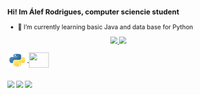 ### Hi! Im Álef Rodrigues, computer sciencie student

- 🌱 I’m currently learning basic Java and data base for Python

<div align="center">
  <a href="https://github.com/AlefSRGS">
  <img height="180em" src="https://github-readme-stats.vercel.app/api?username=AlefSRGS&show_icons=true&theme=merko&include_all_commits=true&count_private=true"/>
  <img height="180em" src="https://github-readme-stats.vercel.app/api/top-langs/?username=AlefSRGS&layout=compact&langs_count=7&theme=tokyonight"/>
</div>
  
  <div style="display: inline_block"><br>
  <img align="center" height="35" width="45" src="https://raw.githubusercontent.com/devicons/devicon/master/icons/python/python-original.svg">
  <img align="center" height="35" width="45" src="https://img.shields.io/badge/Java-ED8B00?style=for-the-badge&logo=java&logoColor=white">

##
  
<div> 

  <a href = "alefsrodirgues03@gmail.com"><img src="https://img.shields.io/badge/-Gmail-%23333?style=for-the-badge&logo=gmail&logoColor=white" target="_blank"></a>
 	<a href="https://www.twitch.tv/alphazerro" target="_blank"><img src="https://img.shields.io/badge/Twitch-9146FF?style=for-the-badge&logo=twitch&logoColor=white" target="_blank"></a>
  <a href="http://www.linkedin.com/in/alef-rodrigues-616c6566" target="_blank"><img src="https://img.shields.io/badge/-LinkedIn-%230077B5?style=for-the-badge&logo=linkedin&logoColor=white" target="_blank"></a> 
 
</div>
